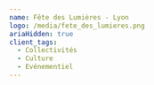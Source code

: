 ```yaml
---
name: Fête des Lumières - Lyon
logo: /media/fete_des_lumieres.png
ariaHidden: true
client_tags:
  - Collectivités
  - Culture
  - Evénementiel
---
```

